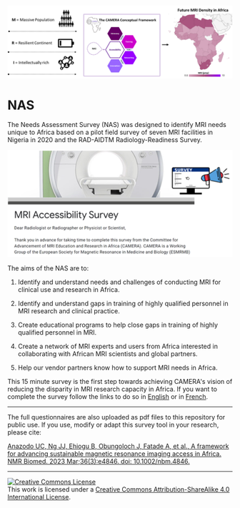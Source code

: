  <!-- comment 
 ![alt text](pictures/NAS_picture1.png)--> 
 <p align="center">
 <img src="pictures/NAS_picture2.png" alt="drawing" width="800"/>
 </p>
 
# NAS
The Needs Assessment Survey (NAS) was designed to identify MRI needs unique to Africa based on a pilot field survey of seven MRI facilities in Nigeria in 2020 and the RAD-AIDTM Radiology-Readiness Survey.

 <p align="center">
 <img src="pictures/NAS_picture1.png" alt="drawing" width="600"/>
 </p>
 
The aims of the NAS are to: 
1. Identify and understand needs and challenges of conducting MRI for clinical use and research in Africa.

2. Identify and understand gaps in training of highly qualified personnel in MRI research and clinical practice.

3. Create educational programs to help close gaps in training of highly qualified personnel in MRI. 

4. Create a network of MRI experts and users from Africa interested in collaborating with African MRI scientists and global partners.

5. Help our vendor partners know how to support MRI needs in Africa.  

This 15 minute survey is the first step towards achieving CAMERA's vision of reducing the disparity in MRI research capacity in Africa. If you want to complete the survey follow the links to do so in [English](https://docs.google.com/forms/d/e/1FAIpQLSe2wIW2Hdd_KCUYIBz8AxkwK509C0VwreAbr4od6w4cYx6mCA/viewform) or in [French](https://docs.google.com/forms/d/e/1FAIpQLSfLm9BsUgInR--O3TKu7mLM3Xj3VZb4zRaXBHUOcvGC8mrQYA/viewform?usp=sf_link). 

---
The full questionnaires are also uploaded as pdf files to this repository for public use. If you use, modify or adapt this survey tool in your research, please cite:

[Anazodo UC, Ng JJ, Ehiogu B, Obungoloch J, Fatade A, et al., A framework for advancing
sustainable magnetic resonance imaging access in Africa. NMR Biomed. 2023 Mar;36(3):e4846.
doi: 10.1002/nbm.4846.](https://analyticalsciencejournals.onlinelibrary.wiley.com/doi/10.1002/nbm.4846)

---

<a rel="license" href="http://creativecommons.org/licenses/by-sa/4.0/"><img alt="Creative Commons License" style="border-width:0" src="https://i.creativecommons.org/l/by-sa/4.0/88x31.png" /></a><br />This work is licensed under a <a rel="license" href="http://creativecommons.org/licenses/by-sa/4.0/">Creative Commons Attribution-ShareAlike 4.0 International License</a>.
